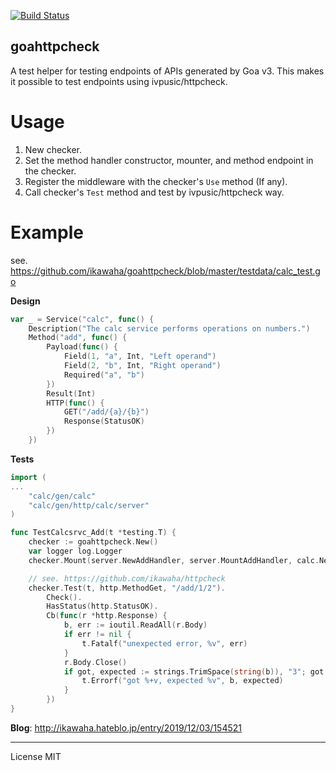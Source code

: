 [![Build Status](https://travis-ci.com/ikawaha/goahttpcheck.svg?branch=master)](https://travis-ci.com/ikawaha/goahttpcheck)

goahttpcheck
---


A test helper for testing endpoints of APIs generated by Goa v3.
This makes it possible to test endpoints using ivpusic/httpcheck.

# Usage

1. New checker.
1. Set the method handler constructor, mounter, and method endpoint in the checker.
1. Register the middleware with the checker's `Use` method (If any).
1. Call checker's `Test` method and test by ivpusic/httpcheck way.

# Example

see. https://github.com/ikawaha/goahttpcheck/blob/master/testdata/calc_test.go

**Design**

```go
var _ = Service("calc", func() {
	Description("The calc service performs operations on numbers.")
	Method("add", func() {
		Payload(func() {
			Field(1, "a", Int, "Left operand")
			Field(2, "b", Int, "Right operand")
			Required("a", "b")
		})
		Result(Int)
		HTTP(func() {
			GET("/add/{a}/{b}")
			Response(StatusOK)
		})
	})
```
**Tests**
```go
import (
...
	"calc/gen/calc"
	"calc/gen/http/calc/server"
)

func TestCalcsrvc_Add(t *testing.T) {
	checker := goahttpcheck.New()
	var logger log.Logger
	checker.Mount(server.NewAddHandler, server.MountAddHandler, calc.NewAddEndpoint(NewCalc(&logger)))

	// see. https://github.com/ikawaha/httpcheck
	checker.Test(t, http.MethodGet, "/add/1/2").
		Check().
		HasStatus(http.StatusOK).
		Cb(func(r *http.Response) {
			b, err := ioutil.ReadAll(r.Body)
			if err != nil {
				t.Fatalf("unexpected error, %v", err)
			}
			r.Body.Close()
			if got, expected := strings.TrimSpace(string(b)), "3"; got != expected {
				t.Errorf("got %+v, expected %v", b, expected)
			}
		})
}
```


**Blog**: http://ikawaha.hateblo.jp/entry/2019/12/03/154521

---

License MIT
